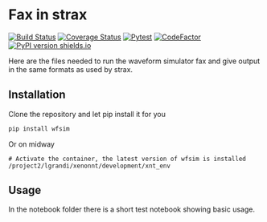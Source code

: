 # Fax in strax

[![Build Status](https://travis-ci.org/XENONnT/WFSim.svg?branch=master)](https://travis-ci.org/XENONnT/WFSim)
[![Coverage Status](https://coveralls.io/repos/github/XENONnT/WFSim/badge.svg?branch=master)](https://coveralls.io/github/XENONnT/WFSim?branch=master)
[![Pytest](https://github.com/XENONnT/WFSim/workflows/Pytest/badge.svg?branch=master)](https://github.com/XENONnT/WFSim/actions?query=workflow%3APytest)
[![CodeFactor](https://www.codefactor.io/repository/github/xenonnt/wfsim/badge)](https://www.codefactor.io/repository/github/xenonnt/wfsim)
[![PyPI version shields.io](https://img.shields.io/pypi/v/wfsim.svg)](https://pypi.python.org/pypi/wfsim/)

Here are the files needed to run the waveform simulator fax and give output in the same formats as used by strax.

## Installation

Clone the repository and let pip install it for you
```bash
pip install wfsim
```

Or on midway
```
# Activate the container, the latest version of wfsim is installed
/project2/lgrandi/xenonnt/development/xnt_env
```

## Usage
In the notebook folder there is a short test notebook showing basic usage.
